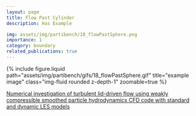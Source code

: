 ```yaml
---
layout: page
title: Flow Past Cylinder
description: Has Example

img: assets/img/partibench/18_flowPastSphere.png
importance: 1
category: boundary
related_publications: true
---
```


{% include figure.liquid path="assets/img/partibench/gifs/18_flowPastSphere.gif" title="example image" class="img-fluid rounded z-depth-1" zoomable=true %}


[Numerical investigation of turbulent lid-driven flow using weakly compressible smoothed particle hydrodynamics CFD code with standard and dynamic LES models](https://www.sciencedirect.com/science/article/pii/S1738573323002528)
